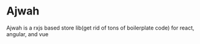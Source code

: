 # Ajwah
Ajwah is a rxjs based store lib(get rid of tons of boilerplate code) for react, angular, and vue
